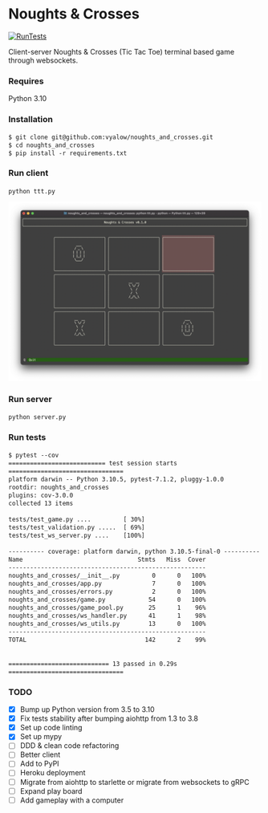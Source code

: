# Noughts & Crosses

[![RunTests](https://github.com/vyalovvldmr/noughts_and_crosses/actions/workflows/run_tests.yml/badge.svg)](https://github.com/vyalovvldmr/noughts_and_crosses/actions/workflows/run_tests.yml)

Client-server Noughts & Crosses (Tic Tac Toe) terminal based game through websockets.

### Requires

Python 3.10

### Installation

```
$ git clone git@github.com:vyalow/noughts_and_crosses.git
$ cd noughts_and_crosses
$ pip install -r requirements.txt
```

### Run client

`python ttt.py`

![TUI screenshot](screen.png)

### Run server

`python server.py`

### Run tests

```
$ pytest --cov
=========================== test session starts ================================
platform darwin -- Python 3.10.5, pytest-7.1.2, pluggy-1.0.0
rootdir: noughts_and_crosses
plugins: cov-3.0.0
collected 13 items                    

tests/test_game.py ....         [ 30%]
tests/test_validation.py .....  [ 69%]
tests/test_ws_server.py ....    [100%]

---------- coverage: platform darwin, python 3.10.5-final-0 ----------
Name                                Stmts   Miss  Cover
-------------------------------------------------------
noughts_and_crosses/__init__.py         0      0   100%
noughts_and_crosses/app.py              7      0   100%
noughts_and_crosses/errors.py           2      0   100%
noughts_and_crosses/game.py            54      0   100%
noughts_and_crosses/game_pool.py       25      1    96%
noughts_and_crosses/ws_handler.py      41      1    98%
noughts_and_crosses/ws_utils.py        13      0   100%
-------------------------------------------------------
TOTAL                                 142      2    99%


============================ 13 passed in 0.29s ================================
```

### TODO

- [x] Bump up Python version from 3.5 to 3.10
- [x] Fix tests stability after bumping aiohttp from 1.3 to 3.8
- [x] Set up code linting
- [x] Set up mypy
- [ ] DDD & clean code refactoring
- [ ] Better client
- [ ] Add to PyPI
- [ ] Heroku deployment
- [ ] Migrate from aiohttp to starlette or migrate from websockets to gRPC
- [ ] Expand play board
- [ ] Add gameplay with a computer
